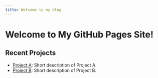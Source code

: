 ```yaml
---
title: Welcome to my blog
---
```


# Welcome to My GitHub Pages Site!
## Recent Projects

- [Project A](link/to/project-a): Short description of Project A.
- [Project B](link/to/project-b): Short description of Project B.
